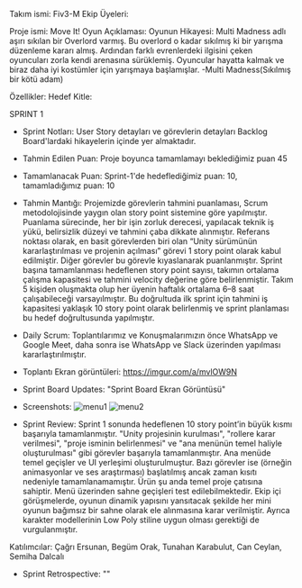 Takım ismi: Fiv3-M
Ekip Üyeleri:

Proje ismi: Move It!
Oyun Açıklaması: 
Oyunun Hikayesi: Multi Madness adlı aşırı sıkılan bir Overlord varmış. Bu overlord o kadar sıkılmış ki bir yarışma düzenleme kararı almış. Ardından farklı evrenlerdeki ilgisini çeken oyuncuları zorla kendi arenasına sürüklemiş. Oyuncular hayatta kalmak ve biraz daha iyi kostümler için yarışmaya başlamışlar.
-Multi Madness(Sıkılmış bir kötü adam)

Özellikler:
Hedef Kitle:



SPRINT 1

- Sprint Notları: User Story detayları ve görevlerin detayları Backlog Board'lardaki hikayelerin içinde yer almaktadır.
  
- Tahmin Edilen Puan: Proje boyunca tamamlamayı beklediğimiz puan 45
  
- Tamamlanacak Puan: Sprint-1'de hedeflediğimiz puan: 10, tamamladığımız puan: 10
  
- Tahmin Mantığı: Projemizde görevlerin tahmini puanlaması, Scrum metodolojisinde yaygın olan story point sistemine göre yapılmıştır. Puanlama sürecinde, her bir işin zorluk derecesi, yapılacak teknik iş yükü, belirsizlik düzeyi ve tahmini çaba dikkate alınmıştır. Referans noktası olarak, en basit görevlerden biri olan “Unity sürümünün kararlaştırılması ve projenin açılması” görevi 1 story point olarak kabul edilmiştir. Diğer görevler bu görevle kıyaslanarak puanlanmıştır. Sprint başına tamamlanması hedeflenen story point sayısı, takımın ortalama çalışma kapasitesi ve tahmini velocity değerine göre belirlenmiştir. Takım 5 kişiden oluşmakta olup her üyenin haftalık ortalama 6–8 saat çalışabileceği varsayılmıştır. Bu doğrultuda ilk sprint için tahmini iş kapasitesi yaklaşık 10 story point olarak belirlenmiş ve sprint planlaması bu hedef doğrultusunda yapılmıştır.
  
- Daily Scrum: Toplantılarımız ve Konuşmalarımızın önce WhatsApp ve Google Meet, daha sonra ise WhatsApp ve Slack üzerinden yapılması kararlaştırılmıştır.
- Toplantı Ekran görüntüleri: https://imgur.com/a/mvlOW9N

- Sprint Board Updates: "Sprint Board Ekran Görüntüsü"
  
- Screenshots: ![menu1](https://github.com/user-attachments/assets/2beb023e-5916-440d-a796-fde91a5d39e5)
![menu2](https://github.com/user-attachments/assets/0b8cc58f-15f5-4075-bd3b-298eae30bcb7)

- Sprint Review:  Sprint 1 sonunda hedeflenen 10 story point’in büyük kısmı başarıyla tamamlanmıştır.
"Unity projesinin kurulması", "rollere karar verilmesi", "proje isminin belirlenmesi" ve "ana menünün temel haliyle oluşturulması" gibi görevler başarıyla tamamlanmıştır.
Ana menüde temel geçişler ve UI yerleşimi oluşturulmuştur.
Bazı görevler ise (örneğin animasyonlar ve ses araştırması) başlatılmış ancak zaman kısıtı nedeniyle tamamlanamamıştır.
Ürün şu anda temel proje çatısına sahiptir. Menü üzerinden sahne geçişleri test edilebilmektedir.
Ekip içi görüşmelerde, oyunun dinamik yapısını yansıtacak şekilde her mini oyunun bağımsız bir sahne olarak ele alınmasına karar verilmiştir. Ayrıca karakter modellerinin Low Poly stiline uygun olması gerektiği de vurgulanmıştır.

Katılımcılar: Çağrı Ersunan, Begüm Orak, Tunahan Karabulut, Can Ceylan, Semiha Dalcalı

- Sprint Retrospective: ""
